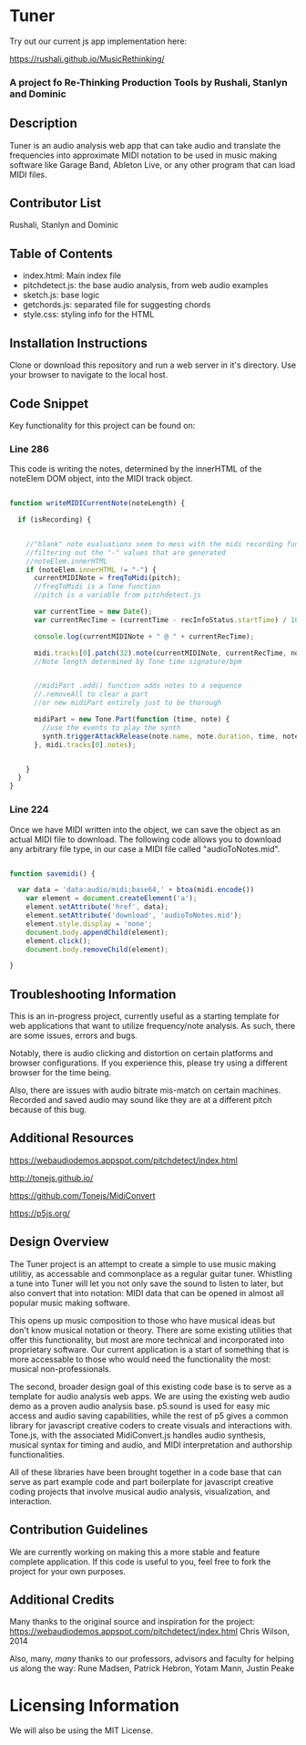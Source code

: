 # Tuner 

Try out our current js app implementation here:

https://rushali.github.io/MusicRethinking/

### A project fo Re-Thinking Production Tools by Rushali, Stanlyn and Dominic

## Description
Tuner is an audio analysis web app that can take audio and translate the frequencies into approximate MIDI notation to be used in music making software like Garage Band, Ableton Live, or any other program that can load MIDI files.

## Contributor List
Rushali, Stanlyn and Dominic

## Table of Contents
* index.html: Main index file
* pitchdetect.js: the base audio analysis, from web audio examples
* sketch.js: base logic
* getchords.js: separated file for suggesting chords
* style.css: styling info for the HTML

## Installation Instructions
Clone or download this repository and run a web server in it's directory. Use your browser to navigate to the local host.

## Code Snippet
Key functionality for this project can be found on:


### Line 286

This code is writing the notes, determined by the innerHTML of the noteElem DOM object, into the MIDI track object.

```javascript

function writeMIDICurrentNote(noteLength) {

  if (isRecording) {


    //"blank" note evaluations seem to mess with the midi recording functionality
    //filtering out the "-" values that are generated
    //noteElem.innerHTML
    if (noteElem.innerHTML != "-") {
      currentMIDINote = freqToMidi(pitch);
      //freqToMidi is a Tone function
      //pitch is a variable from pitchdetect.js

      var currentTime = new Date();
      var currentRecTime = (currentTime - recInfoStatus.startTime) / 1000;

      console.log(currentMIDINote + " @ " + currentRecTime);

      midi.tracks[0].patch(32).note(currentMIDINote, currentRecTime, noteLength);
      //Note length determined by Tone time signature/bpm


      //midiPart .add() function adds notes to a sequence
      //.removeAll to clear a part
      //or new midiPart entirely just to be thorough

      midiPart = new Tone.Part(function (time, note) {
        //use the events to play the synth
        synth.triggerAttackRelease(note.name, note.duration, time, note.velocity)
      }, midi.tracks[0].notes);


    }
  }
}

```

### Line 224

Once we have MIDI written into the object, we can save the object as an actual MIDI file to download. The following code allows you to download any arbitrary file type, in our case a MIDI file called "audioToNotes.mid".

```javascript

function savemidi() {

  var data = 'data:audio/midi;base64,' + btoa(midi.encode())
    var element = document.createElement('a');
    element.setAttribute('href', data);
    element.setAttribute('download', 'audioToNotes.mid');
    element.style.display = 'none';
    document.body.appendChild(element);
    element.click();
    document.body.removeChild(element);

}

```

## Troubleshooting Information
This is an in-progress project, currently useful as a starting template for web applications that want to utilize frequency/note analysis. As such, there are some issues, errors and bugs.

Notably, there is audio clicking and distortion on certain platforms and browser configurations. If you experience this, please try using a different browser for the time being.

Also, there are issues with audio bitrate mis-match on certain machines. Recorded and saved audio may sound like they are at a different pitch because of this bug.

## Additional Resources
https://webaudiodemos.appspot.com/pitchdetect/index.html

http://tonejs.github.io/

https://github.com/Tonejs/MidiConvert

https://p5js.org/


## Design Overview
The Tuner project is an attempt to create a simple to use music making utilitiy, as accessable and commonplace as a regular guitar tuner. Whistling a tune into Tuner will let you not only save the sound to listen to later, but also convert that into notation: MIDI data that can be opened in almost all popular music making software.

This opens up music composition to those who have musical ideas but don't know musical notation or theory. There are some existing utilities that offer this functionality, but most are more technical and incorporated into proprietary software. Our current application is a start of something that is more accessable to those who would need the functionality the most: musical non-professionals.

The second, broader design goal of this existing code base is to serve as a template for audio analysis web apps. We are using the existing web audio demo as a proven audio analysis base. p5.sound is used for easy mic access and audio saving capabilities, while the rest of p5 gives a common library for javascript creative coders to create visuals and interactions with. Tone.js, with the associated MidiConvert.js handles audio synthesis, musical syntax for timing and audio, and MIDI interpretation and authorship functionalities.

All of these libraries have been brought together in a code base that can serve as part example code and part boilerplate for javascript creative coding projects that involve musical audio analysis, visualization, and interaction.

## Contribution Guidelines
We are currently working on making this a more stable and feature complete application. If this code is useful to you, feel free to fork the project for your own purposes.

## Additional Credits
Many thanks to the original source and inspiration for the project:
https://webaudiodemos.appspot.com/pitchdetect/index.html
Chris Wilson, 2014

Also, many, *many* thanks to our professors, advisors and faculty for helping us along the way: Rune Madsen, Patrick Hebron, Yotam Mann, Justin Peake


# Licensing Information
We will also be using the MIT License.
